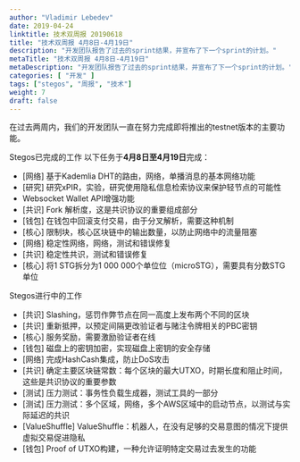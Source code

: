 ```yaml
---
author: "Vladimir Lebedev"
date: 2019-04-24
linktitle: 技术双周报 20190618
title: "技术双周报 4月8日-4月19日"
description: "开发团队报告了过去的sprint结果，并宣布了下一个sprint的计划。"
metaTitle: "技术双周报 4月8日-4月19日"
metaDescription: "开发团队报告了过去的sprint结果，并宣布了下一个sprint的计划。"
categories: [ "开发" ]
tags: ["stegos", "周报", "技术"]
weight: 7
draft: false
---
```


在过去两周内，我们的开发团队一直在努力完成即将推出的testnet版本的主要功能。

Stegos已完成的工作
以下任务于**4月8日至4月19日**完成：

- [网络] 基于Kademlia DHT的路由，网络，单播消息的基本网络功能
- [研究] 研究xPIR，实验，研究使用隐私信息检索协议来保护轻节点的可能性
- Websocket Wallet API增强功能
- [共识] Fork 解析度，这是共识协议的重要组成部分
- [钱包] 在钱包中回滚支付交易，由于分叉解析，需要这种机制
- [核心] 限制块，核心区块链中的输出数量，以防止网络中的流量阻塞
- [网络] 稳定性网络，网络，测试和错误修复
- [共识] 稳定性共识，测试和错误修复
- [核心] 将1 STG拆分为1 000 000个单位位（microSTG），需要具有分数STG单位


Stegos进行中的工作

- [共识] Slashing，惩罚作弊节点在同一高度上发布两个不同的区块
- [共识] 重新抵押，以预定间隔更改验证者与赌注令牌相关的PBC密钥
- [核心] 服务奖励，需要激励验证者在线
- [钱包] 磁盘上的密钥加密，实现磁盘上密钥的安全存储
- [网络] 完成HashCash集成，防止DoS攻击
- [共识] 确定主要区块链常数：每个区块的最大UTXO，时期长度和阻止时间，这些是共识协议的重要参数
- [测试] 压力测试：事务性负载生成器，测试工具的一部分
- [测试] 压力测试：多个区域，网络，多个AWS区域中的启动节点，以测试与实际延迟的共识
- [ValueShuffle] ValueShuffle：机器人，在没有足够的交易意图的情况下提供虚拟交易促进隐私
- [钱包] Proof of UTXO构建，一种允许证明特定交易过去发生的功能
